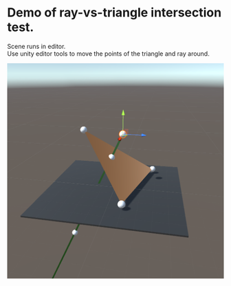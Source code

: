 # Demo of ray-vs-triangle intersection test.
Scene runs in editor.  
Use unity editor tools to move the points of the triangle and ray around.  

![screenshot](img/ray_vs_tri.png)
